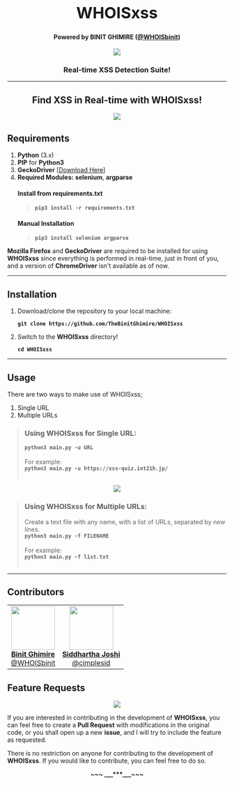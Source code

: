 <h1 align="center" style="font-size:36px;font-weight:bold;">
        WHOISxss
</h1>
<h4 align="center">
    <strong>Powered by BINIT GHIMIRE (<a href='https://twitter.com/WHOISbinit' target="_blank">@WHOISbinit</a>)</strong>
</h4>
<p align="center">
    <img src="src/screenshot.png">
</p>
<h3 align="center">Real-time <strong>XSS</strong> Detection Suite!</h3><hr/>
<h2 align="center">Find XSS in Real-time with WHOISxss!</h2>
<p align="center">
    <a href="https://www.python.org/" target="_blank"><img src="https://ForTheBadge.com/images/badges/made-with-python.svg"></a>
</p>

## Requirements
1. **Python** (3.x)
2. **PIP** for **Python3**
3. **GeckoDriver** [[Download Here](https://github.com/mozilla/geckodriver/releases)]
4. **Required Modules:** **selenium**, **argparse**
    #### Install from **requirements.txt**
    > **`pip3 install -r requirements.txt`**
    #### Manual Installation
    > **`pip3 install selenium argparse`**

**Mozilla Firefox** and **GeckoDriver** are required to be installed for using **WHOISxss** since everything is performed in real-time, just in front of you, and a version of **ChromeDriver** isn't available as of now.

<hr>

## Installation
1. Download/clone the repository to your local machine:
   
    **`git clone https://github.com/TheBinitGhimire/WHOISxss`**
2. Switch to the **WHOISxss** directory!

    **`cd WHOISxss`**

<hr>

## Usage
There are two ways to make use of WHOISxss;

1. Single URL
2. Multiple URLs 
   
> ### Using WHOISxss for Single URL:
> **`python3 main.py -u URL`**<br><br>
> For example:<br>
> **`python3 main.py -u https://xss-quiz.int21h.jp/`**<br><br>
<p align="center">
    <img src="src/single.png">
</p>

> ### Using WHOISxss for Multiple URLs:
> Create a text file with any name, with a list of URLs, separated by new lines.<br>
> **`python3 main.py -f FILENAME`**<br><br>
> For example:<br>
> **`python3 main.py -f list.txt`**<br><br>

<hr>

## Contributors
<table>
    <tr>
        <td align="center">
            <a href="https://github.com/TheBinitGhimire">
                <img src="https://avatars0.githubusercontent.com/u/20013689" style="width:100px;"><br />
                <strong>Binit Ghimire</strong><br>
                <span>@WHOISbinit</span>
            </a>
        </td>
        <td align="center">
            <a href="https://github.com/cimplesid">
                <img src="https://avatars0.githubusercontent.com/u/29953052" style="width:100px;"><br />
                <strong>Siddhartha Joshi</strong><br>
                <span>@cimplesid</span>
            </a>
        </td>
    </tr>
</table>

## Feature Requests
<p align="center">
    <a href="https://github.com/TheBinitGhimire/WHOISxss/pulls"><img src="https://img.shields.io/badge/PRs-welcome-brightgreen.svg?style=flat-square"></a>
</p>

If you are interested in contributing in the development of <strong>WHOISxss</strong>, you can feel free to create a <strong>Pull Request</strong> with modifications in the original code, or you shall open up a new <strong>issue</strong>, and I will try to include the feature as requested.

There is no restriction on anyone for contributing to the development of <strong>WHOISxss</strong>. If you would like to contribute, you can feel free to do so.

<p align="center"><strong>~~~ ___***___~~~</strong></p>
